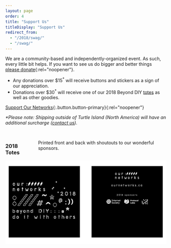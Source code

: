 ```yaml
---
layout: page
order: 4
title: "Support Us"
titleDisplay: "Support Us"
redirect_from:
  - "/2018/swag/"
  - "/swag/"
---
```


We are a community-based and independently-organized event. As such, every little bit helps. If you want to see us do bigger and better things [please donate](https://www.paypal.com/cgi-bin/webscr?cmd=_s-xclick&hosted_button_id=S94YF5NWLW378&source=url){:rel="noopener"}.
- Any donations over $15<sup>*</sup> will receive buttons and stickers as a sign of our appreciation.
- Donations over $30<sup>*</sup> will receive one of our 2018 Beyond DIY [totes](#totes) as well as other goodies.

[Support Our Networks](https://www.paypal.com/cgi-bin/webscr?cmd=_s-xclick&hosted_button_id=S94YF5NWLW378&source=url){:.button.button-primary}{:rel="noopener"}

_*Please note: Shipping outside of Turtle Island (North America) will have an additional surcharge ([contact us](mailto:orga@ournetworks.ca))._

<br />

<div class="row">
  <div class="four columns">
    <h3 id="totes">2018 Totes</h3>
    <p>Printed front and back with shoutouts to our wonderful sponsors.</p>
  </div>
  <div class="eight columns">
    <img src="/images/swag/tote-design.png" alt="Shirt Design #2 detail">
  </div>
</div>
